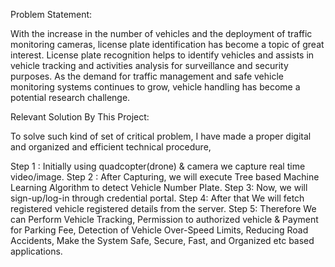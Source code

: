 Problem Statement:

With the increase in the number of vehicles and the deployment of traffic monitoring cameras, license plate identification has become a topic of great interest. License plate recognition helps to identify vehicles and assists in vehicle tracking and activities analysis for surveillance and security purposes. As the demand for traffic management and safe vehicle monitoring systems continues to grow, vehicle handling has become a potential research challenge. 


Relevant Solution By This Project: 

To solve such kind of set of critical problem, I have made a proper digital and organized and efficient technical procedure, 

Step 1 : Initially using quadcopter(drone) & camera we capture real time video/image.
Step 2 : After Capturing, we will execute Tree based Machine Learning Algorithm to detect Vehicle Number Plate.
Step 3: Now, we will sign-up/log-in through credential portal.
Step 4: After that We will fetch registered vehicle registered details from the server.
Step 5: Therefore We can Perform Vehicle Tracking, Permission to authorized vehicle & Payment for Parking Fee, Detection of Vehicle Over-Speed Limits, Reducing Road Accidents, Make the System Safe, Secure, Fast, and Organized etc based applications.
